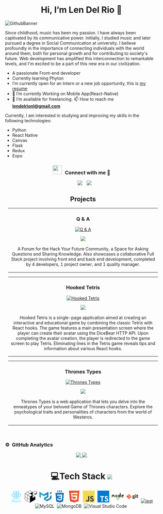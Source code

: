<div align="center">
<h1 align="center">Hi, I’m Len Del Rio 👋</h1>
</div>

![GithubBanner](https://github.com/Lenindelrionicaragua/Lenindelrionicaragua/assets/142052112/fe8b236b-9f90-484c-b84f-d9c41f157629)

Since childhood, music has been my passion. I have always been captivated by its communicative power. Initially, I studied music and later pursued a degree in Social Communication at university. I believe profoundly in the importance of connecting individuals with the world around them, both for personal growth and for contributing to society's future. Web development has amplified this interconnection to remarkable levels, and I'm excited to be a part of this new era in our civilization.

- A passionate Front-end developer
- Currently learning Phyton
- I’m currently open for an Intern or a new job opportunity, this is [my resume](https://app.enhancv.com/share/48a45dff/?utm_medium=growth&utm_campaign=share-resume&utm_source=dynamic)
- 🌱 I’m currently Working on Mobile App(React-Native)
- 🤝 I’m available for freelancing.
📫 How to reach me **lendelrionl@gmail.com**

Currently, I am interested in studying and improving my skills in the following technologies:

- Python
- React Native
- Canvas
- Flask
- Redux
- Expo

<h3 align="center" > <img src="https://media.giphy.com/media/iY8CRBdQXODJSCERIr/giphy.gif" width="30" height="30" style="margin-right: 10px;">Connect with me 🤝 </h3>

<p align="center">

 <div align="center"  class="icons-social" style="margin-left: 10px;">
        <a style="margin-left: 10px;"  target="_blank" href="https://www.linkedin.com/in/len-del-rio-31a2882ab/">
			<img src="https://img.icons8.com/doodle/40/000000/linkedin--v2.png"></a>
        <a style="margin-left: 10px;" target="_blank" href="https://github.com/Lenindelrionicaragua">
		<img src="https://img.icons8.com/doodle/40/000000/github--v1.png"></a>
</p>

## Projects

<table>
<tr>
<td width="50%">
<h3 align="center">Q & A</h3>
<div align="center">
	
<a href="https://github.com/Lenindelrionicaragua/Q-And-A" target="_blank"><img src="https://imgur.com/RSf0jY1.jpg" width="400" alt="Q & A"></a>
<p>
<a href="https://github.com/Lenindelrionicaragua/Q-And-A" target="_blank">
<img src="https://img.shields.io/badge/CODE-ff9?style=for-the-badge&logo=github&logoColor=black">
</a>
</p>
<p>A Forum for the Hack Your Future Community, a Space for Asking Questions and Sharing Knowledge. Also showcases a collaborative Full Stack project involving front end and back end development, completed by 4 developers, 1 project owner, and 1 quality manager.</p>
</div>
</td>

</table>   

<table>
<tr>
<td width="50%">
<h3 align="center">Hooked Tetris</h3>
<div align="center">
	
<a href="https://github.com/Lenindelrionicaragua/Hooked-Tetris_React-Project" target="_blank"><img src="https://i.imgur.com/YxuYnqj.png" width="400" alt="Hooked Tetris"></a>
<p>
<a href="https://github.com/Lenindelrionicaragua/Hooked-Tetris_React-Project" target="_blank">
<img src="https://img.shields.io/badge/CODE-ff9?style=for-the-badge&logo=github&logoColor=black">
</a>
</p>
<p>Hooked Tetris is a single-page application aimed at creating an interactive and educational game by combining the classic Tetris with React hooks. The game features a main presentation screen where the player can create their avatar using the DiceBear HTTP API. Upon completing the avatar creation, the player is redirected to the game screen to play Tetris. Eliminating lines in the Tetris game reveals tips and information about various React hooks.</p>
</div>
</td>
</table>   
<table>
<tr>
<td width="50%">
<h3 align="center">Thrones Types</h3>
<div align="center">   
                                    
<a href="https://github.com/Lenindelrionicaragua/Throne-Types" target="_blank"><img src="https://imgur.com/eF6Q4wp.jpg" width="400" alt="Thrones Types"></a>
<br>
<p>
<a href="https://github.com/Lenindelrionicaragua/Throne-Types/tree/main/GoT-Enneatypes" target="_blank">
<img src="https://img.shields.io/badge/CODE-ff9?style=for-the-badge&logo=github&logoColor=black">
</a>
</p>
</p>Thrones Types is a web application that lets you delve into the enneatypes of your beloved Game of Thrones characters. Explore the psychological traits and personalities of characters from the world of Westeros.
</p>
</div>                                                             
</table>                                                                                 
</div>
<br>

### ⚙️ &nbsp;GitHub Analytics

<p align="center">
<a href="https://github.com/Lenindelrionicaragua">
  <img height="180em" src="https://github-readme-stats-eight-theta.vercel.app/api?username=Lenindelrionicaragua&show_icons=true&theme=radical&include_all_commits=true&count_private=true"/>
  <img height="180em" src="https://github-readme-stats-eight-theta.vercel.app/api/top-langs/?username=Lenindelrionicaragua&layout=compact&langs_count=8&theme=radical"/>
</a>
</p>

<div align="center">
	
# 💻Tech Stack <img  src = "https://media2.giphy.com/media/QssGEmpkyEOhBCb7e1/giphy.gif?cid=ecf05e47a0n3gi1bfqntqmob8g9aid1oyj2wr3ds3mg700bl&rid=giphy.gif" width = 32px >

  <img src="https://github.com/devicons/devicon/blob/master/icons/react/react-original-wordmark.svg" title="React" alt="React" width="40" height="40"/>&nbsp;
 <img src="https://github.com/expo/logos/blob/main/svg/snack.svg" title="Expo" alt="Expo" width="40" height="40"/>&nbsp;
  <img src="https://github.com/devicons/devicon/blob/master/icons/materialui/materialui-original.svg" title="Material UI" alt="Material UI" width="40" height="40"/>&nbsp;
  <img src="https://github.com/devicons/devicon/blob/master/icons/css3/css3-plain-wordmark.svg"  title="CSS3" alt="CSS" width="40" height="40"/>&nbsp;
  <img src="https://github.com/devicons/devicon/blob/master/icons/html5/html5-original.svg" title="HTML5" alt="HTML" width="40" height="40"/>&nbsp;
  <img src="https://github.com/devicons/devicon/blob/master/icons/javascript/javascript-original.svg" title="JavaScript" alt="JavaScript" width="40" height="40"/>&nbsp;
  <img src="https://github.com/devicons/devicon/blob/master/icons/typescript/typescript-original.svg" title="TypeScript" alt="TypeScript" width="40" height="40"/>&nbsp;
  <img src="https://github.com/devicons/devicon/blob/master/icons/nodejs/nodejs-original-wordmark.svg" title="NodeJS" alt="NodeJS" width="40" height="40"/>&nbsp;
  <img src="https://github.com/devicons/devicon/blob/master/icons/git/git-original-wordmark.svg" title="Git" alt="Git" width="40" height="40"/>&nbsp;
  [![jest](https://jestjs.io/img/jest-badge.svg)](https://github.com/jestjs/jest)
  <img alt="MySQL" src="https://img.shields.io/badge/MySQL-%2300f.svg?logo=mysql&logoColor=white">&nbsp;
  <img alt="MongoDB" src="https://img.shields.io/badge/MongoDB-%234ea94b.svg?logo=mongodb&logoColor=white">&nbsp;
  <img alt="Visual Studio Code" src="https://img.shields.io/badge/Visual%20Studio%20Code-0078d7.svg?logo=visual-studio-code&logoColor=white">&nbsp;
</div>

##
